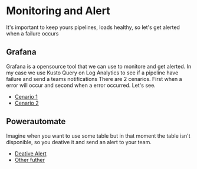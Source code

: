 # Monitoring and Alert

It's important to keep yours pipelines, loads healthy, so let's get alerted when a failure occurs

## Grafana

Grafana is a opensource tool that we can use to monitore and get alerted. In my case we use Kusto Query on Log Analytics to see if a pipeline have failure and send a teams notifications
There are 2 cenarios. First when a error will occur and second when a error occurred. Let's see.

* [Cenario 1]()
* [Cenario 2]()

## Powerautomate

Imagine when you want to use some table but in that moment the table isn't disponible, so you deative it and send an alert to your team.
* [Deative Alert]()
* [Other futher]()
